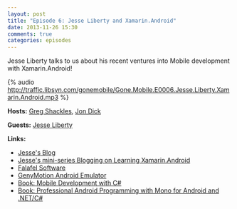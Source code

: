 ```yaml
---
layout: post
title: "Episode 6: Jesse Liberty and Xamarin.Android"
date: 2013-11-26 15:30
comments: true
categories: episodes
---
```


Jesse Liberty talks to us about his recent ventures into Mobile development with Xamarin.Android!

<!-- more -->

{% audio http://traffic.libsyn.com/gonemobile/Gone.Mobile.E0006.Jesse.Liberty.Xamarin.Android.mp3 %}

**Hosts:** [Greg Shackles](http://twitter.com/gshackles), [Jon Dick](http://twitter.com/redth)

**Guests:** [Jesse Liberty](https://twitter.com/JesseLiberty)

**Links:** 

- [Jesse's Blog](http://jesseliberty.com/)
- [Jesse's mini-series Blogging on Learning Xamarin.Android](http://blog.falafel.com/Blogs/jesseliberty/jesse-liberty/2013/09/25/learning-xamarin-for-android-table-of-contents)
- [Falafel Software](http://falafel.com/)
- [GenyMotion Android Emulator](http://www.genymotion.com/)
- [Book: Mobile Development with C#](http://shop.oreilly.com/product/0636920024002.do)
- [Book: Professional Android Programming with Mono for Android and .NET/C#](http://www.amazon.com/gp/product/1118026438/ref=as_li_tf_tl?ie=UTF8&camp=1789&creative=9325&creativeASIN=1118026438&linkCode=as2&tag=red082-20)


